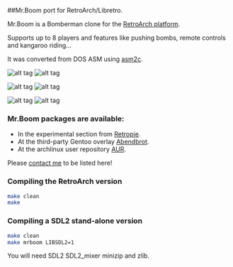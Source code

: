 ##Mr.Boom port for RetroArch/Libretro.

Mr.Boom is a Bomberman clone for the [RetroArch platform](https://www.libretro.com).

Supports up to 8 players and features like pushing bombs, remote controls and kangaroo riding...

It was converted from DOS ASM using [asm2c](https://github.com/frranck/asm2c).

![alt tag](http://mrboom.mumblecore.org/mrb0.png)
![alt tag](http://mrboom.mumblecore.org/mrb1.png)

![alt tag](http://mrboom.mumblecore.org/mrb2.png)
![alt tag](http://mrboom.mumblecore.org/mrb4.png)

![alt tag](http://mrboom.mumblecore.org/mrb5.png)
![alt tag](http://mrboom.mumblecore.org/draw.gif)

### Mr.Boom packages are available:

- In the experimental section from [Retropie](https://retropie.org.uk).
- At the third-party Gentoo overlay [Abendbrot](https://github.com/stefan-gr/abendbrot).
- At the archlinux user repository [AUR](https://aur.archlinux.org/packages/libretro-mrboom-git/).

Please [contact me](https://twitter.com/frrancck) to be listed here!

### Compiling the RetroArch version

```sh
make clean
make
```

### Compiling a SDL2 stand-alone version

```sh
make clean
make mrboom LIBSDL2=1
```

You will need SDL2 SDL2_mixer minizip and zlib.
